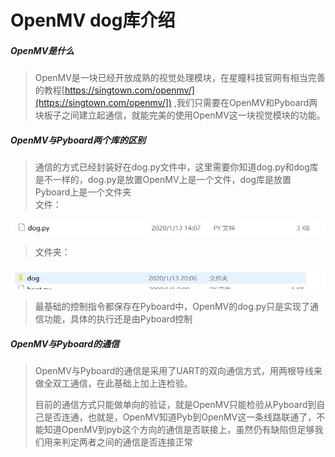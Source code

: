# OpenMV dog库介绍

##### OpenMV是什么

>​	OpenMV是一块已经开放成熟的视觉处理模块，在星瞳科技官网有相当完善的教程[https://singtown.com/openmv/](https://singtown.com/openmv/]) ,我们只需要在OpenMV和Pyboard两块板子之间建立起通信，就能完美的使用OpenMV这一块视觉模块的功能。

##### OpenMV与Pyboard两个库的区别

>​	通信的方式已经封装好在dog.py文件中，这里需要你知道dog.py和dog库是不一样的，dog.py是放置OpenMV上是一个文件，dog库是放置Pyboard上是一个文件夹  
>文件：

![](/pic/ch4/4.4.3/1.png) 

>文件夹：

![](/pic/ch4/4.4.3/2.png) 

>​	最基础的控制指令都保存在Pyboard中，OpenMV的dog.py只是实现了通信功能，具体的执行还是由Pyboard控制

##### OpenMV与Pyboard的通信

>​	OpenMV与Pyboard的通信是采用了UART的双向通信方式，用两根导线来做全双工通信，在此基础上加上连检验。  
>
>​	目前的通信方式只能做单向的验证，就是OpenMV只能检验从Pyboard到自己是否连通，也就是，OpenMV知道Pyb到OpenMV这一条线路联通了，不能知道OpenMV到pyb这个方向的通信是否联接上，虽然仍有缺陷但足够我们用来判定两者之间的通信是否连接正常  
